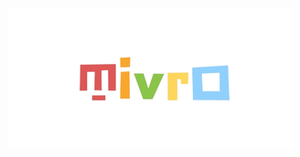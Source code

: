 <p align="center">
  <img src="browser-extension/assets/oth-icons/logo.png" alt="Project Logo">
</p>